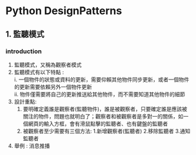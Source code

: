 # Python DesignPatterns
## 1. 監聽模式
### introduction
1. 監聽模式，又稱為觀察者模式
2. 監聽模式有以下特點 :   
    i. 一個物件的狀態或資料的更新，需要仰賴其他物件同步更新，或者一個物件的更新需要依賴另外一個物件更新  
    ii. 物件僅需要將自己的更新推送給其他物件，而不需要知道其他物件的細節
3. 設計重點:
    1. 要明確定義誰是觀察者(監聽物件)，誰是被觀察者，只要確定誰是應該被關注的物件，問題也就明白了；觀察者和被觀察者是多對一的關係，如一個網頁的輸入方框，會有滑鼠點擊的監聽者、也有鍵盤的監聽者
    2. 被觀察者至少需要有三個方法: 1.新增觀察者(監聽者) 2.移除監聽者 3.通知監聽者
4. 舉例 : 消息推播

